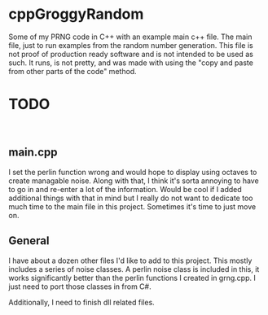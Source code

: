 # cppGroggyRandom

<p>

Some of my PRNG code in C++ with an example main c++ file. </hr>
The main file, just to run examples from the random number generation. </hr>
This file is not proof of production ready software and is not intended to be used as such. </hr>
It runs, is not pretty, and was made with using the "copy and paste from other parts of the code" method. </hr>




</p>


</hr>
</hr>


# TODO
</br>

<p>

## main.cpp </hr>

I set the perlin function wrong and would hope to display using octaves to create managable noise. </hr>
Along with that, I think it's sorta annoying to have to go in and re-enter a lot of the information. Would be cool </hr>
if I added additional things with that in mind but I really do not want to dedicate too much time to the main file in this project. </hr>
Sometimes it's time to just move on. </hr>

</hr>


## General


I have about a dozen other files I'd like to add to this project. </hr>
This mostly includes a series of noise classes. A perlin noise class is included in this, it works significantly better than the perlin functions I </hr>
created in grng.cpp. I just need to port those classes in from C#. </hr>
 </hr>
Additionally, I need to finish dll related files.

</p>

